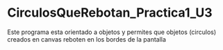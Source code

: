 # CirculosQueRebotan_Practica1_U3
Este programa esta orientado a objetos y permites que objetos (circulos) creados en canvas reboten en los bordes de la pantalla
